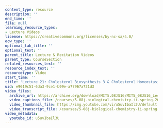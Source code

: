 ```yaml
---
content_type: resource
description: ''
end_time: ''
file: null
learning_resource_types:
- Lecture Videos
license: https://creativecommons.org/licenses/by-nc-sa/4.0/
ocw_type: ''
optional_tab_title: ''
optional_text: ''
parent_title: Lecture & Recitation Videos
parent_type: CourseSection
related_resources_text: ''
resource_index_text: ''
resourcetype: Video
start_time: ''
title: 'Lecture 21: Cholesterol Biosynthesis 3 & Cholesterol Homeostasis 1'
uid: e9619c51-6da3-9ce1-b09e-a77967a721d3
video_files:
  archive_url: https://archive.org/download/MIT5.08JS16/MIT5_08JS16_Lecture_21_300k.mp4
  video_captions_file: /courses/5-08j-biological-chemistry-ii-spring-2016/883eee951f1d50fa858fd4fcb9e67882_u5uvIbaIl3U.vtt
  video_thumbnail_file: https://img.youtube.com/vi/u5uvIbaIl3U/default.jpg
  video_transcript_file: /courses/5-08j-biological-chemistry-ii-spring-2016/b2e6e92571e5ef32e3253a26af889d65_u5uvIbaIl3U.pdf
video_metadata:
  youtube_id: u5uvIbaIl3U
---
```

